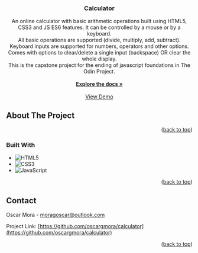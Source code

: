 <!-- Improved compatibility of back to top link: See: https://github.com/othneildrew/Best-README-Template/pull/73 -->
<a name="readme-top"></a>
<!--
*** Thanks for checking out the Best-README-Template. If you have a suggestion
*** that would make this better, please fork the repo and create a pull request
*** or simply open an issue with the tag "enhancement".
*** Don't forget to give the project a star!
*** Thanks again! Now go create something AMAZING! :D
-->

<h3 align="center">Calculator</h3>

  <p align="center">
    An online calculator with basic arithmetic operations built using HTML5, CSS3 and JS ES6 features. It can be controlled by a mouse or by a keyboard. 
    <br />
    All basic operations are supported (divide, multiply, add, subtract). Keyboard inputs are supported for numbers, operators and other options. Comes with options to clear/delete a single input (backspace) OR clear the whole display.
    <br />
    This is the capstone project for the ending of javascript foundations in The Odin Project.
    <br />
    <br />
    <a href="https://github.com/oscargmora/calculator"><strong>Explore the docs »</strong></a>
    <br />
    <br />
    <a href="https://oscargmora.github.io/calculator/">View Demo</a>
  </p>
</div>


<!-- ABOUT THE PROJECT -->
## About The Project

<!-- [![Product Name Screen Shot][product-screenshot]](https://example.com) -->


<p align="right">(<a href="#readme-top">back to top</a>)</p>



### Built With

* ![HTML5](https://img.shields.io/badge/HTML5%20-%23E34F26.svg?style=for-the-badge&logo=html5&logoColor=white)
* ![CSS3](https://img.shields.io/badge/CSS%20-%231572B6.svg?style=for-the-badge&logo=css3&logoColor=white)
* ![JavaScript](https://img.shields.io/badge/JavaScript%20-%23F7DF1E.svg?style=for-the-badge&logo=javascript&logoColor=black)

<p align="right">(<a href="#readme-top">back to top</a>)</p>

<!-- CONTACT -->
## Contact

Oscar Mora - moragoscar@outlook.com

Project Link: [https://github.com/oscargmora/calculator](https://github.com/oscargmora/calculator)

<p align="right">(<a href="#readme-top">back to top</a>)</p>
